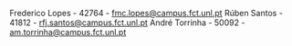 Frederico Lopes - 42764 - fmc.lopes@campus.fct.unl.pt
Rúben Santos - 41812 - rfj.santos@campus.fct.unl.pt
André Torrinha - 50092 - am.torrinha@campus.fct.unl.pt